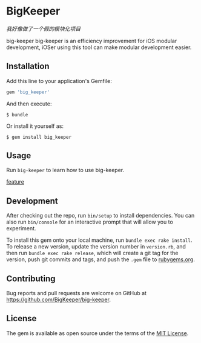 # BigKeeper

*我好像做了一个假的模块化项目*

big-keeper 
big-keeper is an efficiency improvement for iOS modular development, iOSer using this tool can make modular development easier.

## Installation

Add this line to your application's Gemfile:

```ruby
gem 'big_keeper'
```

And then execute:

    $ bundle

Or install it yourself as:

    $ gem install big_keeper

## Usage

Run `big-keeper` to learn how to use big-keeper.

[feature](feature.html)

## Development

After checking out the repo, run `bin/setup` to install dependencies. You can also run `bin/console` for an interactive prompt that will allow you to experiment.

To install this gem onto your local machine, run `bundle exec rake install`. To release a new version, update the version number in `version.rb`, and then run `bundle exec rake release`, which will create a git tag for the version, push git commits and tags, and push the `.gem` file to [rubygems.org](https://rubygems.org).

## Contributing

Bug reports and pull requests are welcome on GitHub at https://github.com/BigKeeper/big-keeper.

## License

The gem is available as open source under the terms of the [MIT License](http://opensource.org/licenses/MIT).
